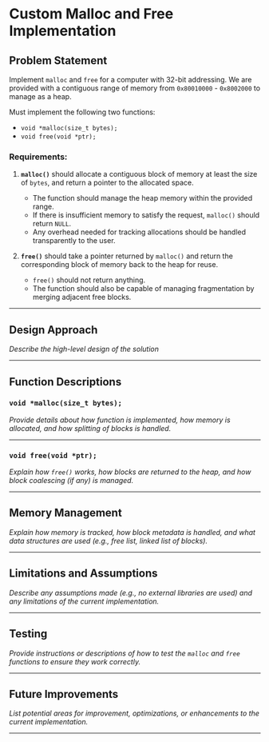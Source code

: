 # Custom Malloc and Free Implementation

## Problem Statement

Implement `malloc` and `free` for a computer with 32-bit addressing. We are provided with a contiguous range of memory from `0x80010000` - `0x8002000` to manage as a heap. 

Must implement the following two functions:

- `void *malloc(size_t bytes);`
- `void free(void *ptr);`

### Requirements:

1. **`malloc()`** should allocate a contiguous block of memory at least the size of `bytes`, and return a pointer to the allocated space.
   - The function should manage the heap memory within the provided range.
   - If there is insufficient memory to satisfy the request, `malloc()` should return `NULL`.
   - Any overhead needed for tracking allocations should be handled transparently to the user.

2. **`free()`** should take a pointer returned by `malloc()` and return the corresponding block of memory back to the heap for reuse.
   - `free()` should not return anything.
   - The function should also be capable of managing fragmentation by merging adjacent free blocks.

---

## Design Approach

*Describe the high-level design of the solution*

---

## Function Descriptions

### `void *malloc(size_t bytes);`

*Provide details about how function is implemented, how memory is allocated, and how splitting of blocks is handled.*

---

### `void free(void *ptr);`

*Explain how `free()` works, how blocks are returned to the heap, and how block coalescing (if any) is managed.*

---

## Memory Management

*Explain how memory is tracked, how block metadata is handled, and what data structures are used (e.g., free list, linked list of blocks).*

---

## Limitations and Assumptions

*Describe any assumptions made (e.g., no external libraries are used) and any limitations of the current implementation.*

---

## Testing

*Provide instructions or descriptions of how to test the `malloc` and `free` functions to ensure they work correctly.*

---

## Future Improvements

*List potential areas for improvement, optimizations, or enhancements to the current implementation.*

---
